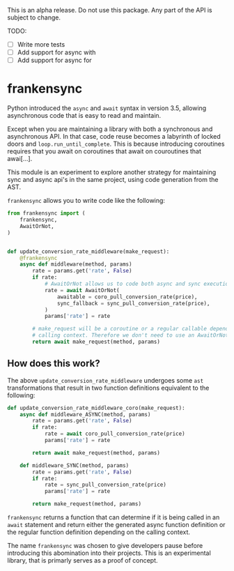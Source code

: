 This is an alpha release. Do not use this package. Any part of the API is subject to change.

TODO:

- [ ] Write more tests
- [ ] Add support for async with
- [ ] Add support for async for

# frankensync

Python introduced the `async` and `await` syntax in version 3.5, allowing asynchronous code that
is easy to read and maintain.

Except when you are maintaining a library with both a synchronous and asynchronous API. In that
case, code reuse becomes a labyrinth of locked doors and `loop.run_until_complete`. This is 
because introducing coroutines requires that you await on coroutines that await on couroutines that awai[...].

This module is an experiment to explore another strategy for maintaining sync and async api's 
in the same project, using code generation from the AST.

`frankensync` allows you to write code like the following:


``` python
from frankensync import (
    frankensync,
    AwaitOrNot,
)


def update_conversion_rate_middleware(make_request):
    @frankensync
    async def middleware(method, params)
        rate = params.get('rate', False)
        if rate:
            # AwaitOrNot allows us to code both async and sync execution pathways.
            rate = await AwaitOrNot(
                awaitable = coro_pull_conversion_rate(price), 
                sync_fallback = sync_pull_conversion_rate(price),
            )
            params['rate'] = rate

        # make_request will be a coroutine or a regular callable depending on the
        # calling context. Therefore we don't need to use an AwaitOrNot here.
        return await make_request(method, params)
```

## How does this work?

The above `update_conversion_rate_middleware` undergoes some `ast` transformations that result in
two function definitions equivalent to the following:

``` python
def update_conversion_rate_middleware_coro(make_request):
    async def middleware_ASYNC(method, params)
        rate = params.get('rate', False)
        if rate:
            rate = await coro_pull_conversion_rate(price) 
            params['rate'] = rate

        return await make_request(method, params)

    def middleware_SYNC(method, params)
        rate = params.get('rate', False)
        if rate:
            rate = sync_pull_conversion_rate(price)
            params['rate'] = rate

        return make_request(method, params)
```

`frankensync` returns a function that can determine if it is being called in an `await` statement and return either the generated async function definition or the regular function definition depending on the calling context.

The name `frankensync` was chosen to give developers pause before introducing this abomination into
their projects. This is an experimental library, that is primarly serves as a proof of concept.
